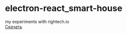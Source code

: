 # electron-react_smart-house
my experiments with rightech.io<br/>
[Скачать](https://www.youtube.com/watch?v=dQw4w9WgXcQ&start=1)
